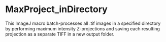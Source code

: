 # MaxProject_inDirectory
This ImageJ macro batch-processes all .tif images in a specified directory by performing maximum intensity Z-projections and saving each resulting projection as a separate TIFF in a new output folder.
